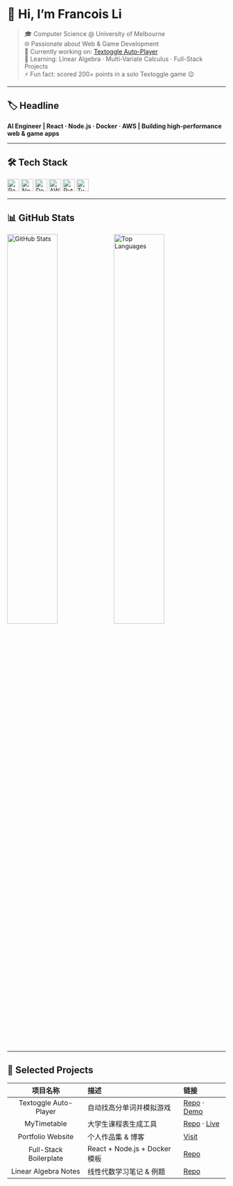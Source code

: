 <!--
  📌 注意：请把以下所有占位符（ALL_CAPS）替换成你的真实信息或链接
-->

# 👋 Hi, I’m Francois Li

> 🎓 Computer Science @ University of Melbourne  
> 🌐 Passionate about Web & Game Development  
> 🔭 Currently working on: [Textoggle Auto-Player](https://github.com/FRANCOIS128/textoggle-autoplayer)  
> 🌱 Learning: Linear Algebra · Multi-Variate Calculus · Full-Stack Projects  
> ⚡ Fun fact: scored 200+ points in a solo Textoggle game 😉

---

## 🏷️ Headline

**AI Engineer | React · Node.js · Docker · AWS | Building high-performance web & game apps**

---

## 🛠️ Tech Stack

<p float="left">
  <img src="https://img.shields.io/badge/React-20232A?style=flat-square&logo=react&logoColor=61DAFB" alt="React" height="28"/>
  <img src="https://img.shields.io/badge/Node.js-339933?style=flat-square&logo=node.js&logoColor=white" alt="Node.js" height="28"/>
  <img src="https://img.shields.io/badge/Docker-2496ED?style=flat-square&logo=docker&logoColor=white" alt="Docker" height="28"/>
  <img src="https://img.shields.io/badge/AWS-232F3E?style=flat-square&logo=amazon-aws&logoColor=white" alt="AWS" height="28"/>
  <img src="https://img.shields.io/badge/Python-3776AB?style=flat-square&logo=python&logoColor=white" alt="Python" height="28"/>
  <img src="https://img.shields.io/badge/TypeScript-3178C6?style=flat-square&logo=typescript&logoColor=white" alt="TypeScript" height="28"/>
</p>

---

## 📊 GitHub Stats

<p float="left">
  <img src="https://github-readme-stats.vercel.app/api?username=FRANCOIS128&show_icons=true&theme=tokyonight&hide_border=true" alt="GitHub Stats" width="48%" />
  <img src="https://github-readme-stats.vercel.app/api/top-langs/?username=FRANCOIS128&layout=compact&theme=tokyonight&hide_border=true" alt="Top Languages" width="48%" />
</p>

---

## 📂 Selected Projects

| 项目名称 | 描述 | 链接 |
| :------: | :--- | :--- |
| Textoggle Auto-Player | 自动找高分单词并模拟游戏 | [Repo](https://github.com/FRANCOIS128/textoggle-autoplayer) · [Demo](#) |
| MyTimetable | 大学生课程表生成工具 | [Repo](https://github.com/FRANCOIS128/mytimetable) · [Live](#) |
| Portfolio Website | 个人作品集 & 博客 | [Visit](https://FRANCOIS128.github.io) |
| Full-Stack Boilerplate | React + Node.js + Docker 模板 | [Repo](https://github.com/FRANCOIS128/fullstack-boilerplate) |
| Linear Algebra Notes | 线性代数学习笔记 & 例题 | [Repo](https://github.com/FRANCOIS128/linear-algebra-no)
